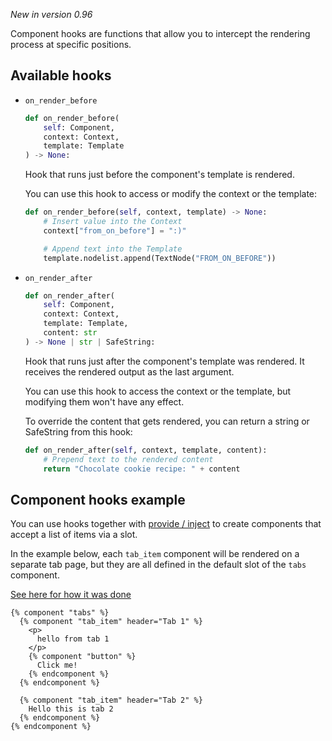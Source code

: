 _New in version 0.96_

Component hooks are functions that allow you to intercept the rendering process at specific positions.

## Available hooks

- `on_render_before`

  ```py
  def on_render_before(
      self: Component,
      context: Context,
      template: Template
  ) -> None:
  ```

  Hook that runs just before the component's template is rendered.

  You can use this hook to access or modify the context or the template:

  ```py
  def on_render_before(self, context, template) -> None:
      # Insert value into the Context
      context["from_on_before"] = ":)"

      # Append text into the Template
      template.nodelist.append(TextNode("FROM_ON_BEFORE"))
  ```

- `on_render_after`

  ```py
  def on_render_after(
      self: Component,
      context: Context,
      template: Template,
      content: str
  ) -> None | str | SafeString:
  ```

  Hook that runs just after the component's template was rendered.
  It receives the rendered output as the last argument.

  You can use this hook to access the context or the template, but modifying
  them won't have any effect.

  To override the content that gets rendered, you can return a string or SafeString from this hook:

  ```py
  def on_render_after(self, context, template, content):
      # Prepend text to the rendered content
      return "Chocolate cookie recipe: " + content
  ```

## Component hooks example

You can use hooks together with [provide / inject](#how-to-use-provide--inject) to create components
that accept a list of items via a slot.

In the example below, each `tab_item` component will be rendered on a separate tab page, but they are all defined in the default slot of the `tabs` component.

[See here for how it was done](https://github.com/django-components/django-components/discussions/540)

```django
{% component "tabs" %}
  {% component "tab_item" header="Tab 1" %}
    <p>
      hello from tab 1
    </p>
    {% component "button" %}
      Click me!
    {% endcomponent %}
  {% endcomponent %}

  {% component "tab_item" header="Tab 2" %}
    Hello this is tab 2
  {% endcomponent %}
{% endcomponent %}
```
